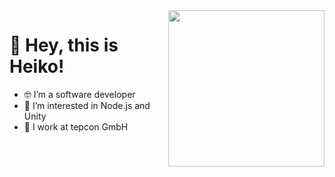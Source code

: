 <img align="right" src="https://media.giphy.com/media/fwbZnTftCXVocKzfxR/giphy.gif" width="250">

# 👋 Hey, this is Heiko!

- 🤓 I’m a software developer
- 👀 I’m interested in Node.js and Unity
- 🚀 I work at tepcon GmbH
